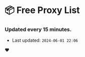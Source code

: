 # :package: Free Proxy List
### Updated every 15 minutes.

- Last updated: `2024-06-01 22:06`

:heart:
